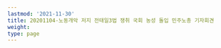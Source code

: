 ```yaml
---
lastmod: '2021-11-30'
title: 20201104-노동개악 저지 전태일3법 쟁취 국회 농성 돌입 민주노총 기자회견
weight: 
type: page
---
```

